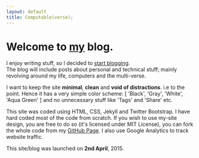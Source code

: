 ```yaml
---
layout: default
title: Computable(verse);
---
```


# Welcome to [my](http://mitesh.ninja) blog.
I enjoy writing stuff, so I decided to [start blogging](/blog/why-blog/).  
The blog will include posts about personal and technical stuff; mainly revolving around my life, computers and the multi-verse.  

I want to keep the site **minimal**, **clean** and **void of distractions**. i.e to the point. Hence it has a very simple color scheme: [ 'Black', 'Gray', 'White', 'Aqua Green' ] and no unnecessary stuff like 'Tags' and 'Share' etc.

This site was coded using HTML, CSS, Jekyll and Twitter Bootstrap. I have hard coded most of the code from scratch. 
If you wish to use my-site design, you are free to do so (it's licensed under MIT License), you can fork the whole code from
my [GitHub Page](https://github.com/miteshms). I also use Google Analytics to track website traffic. 

This site/blog was launched on **2nd April**, 2015.

